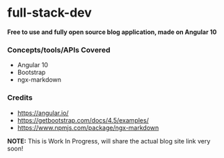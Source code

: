 # full-stack-dev

 **Free to use and fully open source blog application, made on Angular 10**
 
### Concepts/tools/APIs Covered
- Angular 10
- Bootstrap
- ngx-markdown

### Credits
- https://angular.io/
- https://getbootstrap.com/docs/4.5/examples/
- https://www.npmjs.com/package/ngx-markdown

**NOTE:** This is Work In Progress, will share the actual blog site link very soon!
